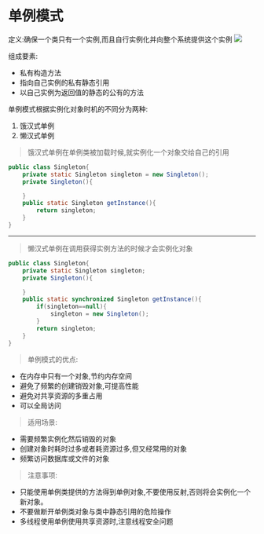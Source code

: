 # 单例模式
定义:确保一个类只有一个实例,而且自行实例化并向整个系统提供这个实例
![](http://ww1.sinaimg.cn/large/006rAlqhly1g0u9835ms0j307w0423yl.jpg)

组成要素:
- 私有构造方法
- 指向自己实例的私有静态引用
- 以自己实例为返回值的静态的公有的方法

单例模式根据实例化对象时机的不同分为两种:
1. 饿汉式单例
2. 懒汉式单例

> 饿汉式单例在单例类被加载时候,就实例化一个对象交给自己的引用

```java
public class Singleton{
    private static Singleton singleton = new Singleton();
    private Singleton(){

    }
    public static Singleton getInstance(){
        return singleton;
    }
}
```
----

> 懒汉式单例在调用获得实例方法的时候才会实例化对象

```java
public class Singleton{
    private static Singleton singleton;
    private Singleton(){

    }
    public static synchronized Singleton getInstance(){
        if(singleton==null){
            singleton = new Singleton();
        }
        return singleton;
    }
}
```

> 单例模式的优点:
- 在内存中只有一个对象,节约内存空间
- 避免了频繁的创建销毁对象,可提高性能
- 避免对共享资源的多重占用
- 可以全局访问

> 适用场景:
- 需要频繁实例化然后销毁的对象
- 创建对象时耗时过多或者耗资源过多,但又经常用的对象
- 频繁访问数据库或文件的对象

> 注意事项:
- 只能使用单例类提供的方法得到单例对象,不要使用反射,否则将会实例化一个新对象。
- 不要做断开单例类对象与类中静态引用的危险操作
- 多线程使用单例使用共享资源时,注意线程安全问题
